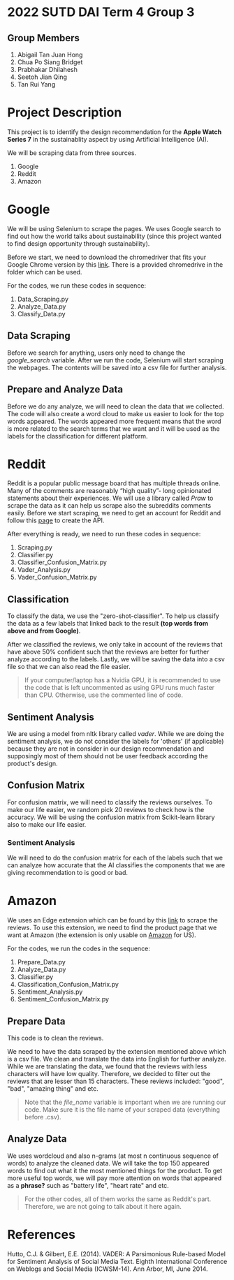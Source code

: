# 2022 SUTD DAI Term 4 Group 3
## Group Members

1. Abigail Tan Juan Hong
2. Chua Po Siang Bridget
3. Prabhakar Dhilahesh
4. Seetoh Jian Qing
5. Tan Rui Yang

# Project Description
This project is to identify the design recommendation for the **Apple Watch Series 7** in the sustainablity aspect by using Artificial Intelligence (AI).

We will be scraping data from three sources.
1. Google
2. Reddit
3. Amazon

# Google
We will be using Selenium to scrape the pages. We uses Google search to find out how the world talks about sustainability (since this project wanted to find design opportunity through sustainability).

Before we start, we need to download the chromedriver that fits your Google Chrome version by this [link](https://chromedriver.chromium.org/downloads). There is a provided chromedrive in the folder which can be used.

For the codes, we run these codes in sequence:
1. Data_Scraping.py
2. Analyze_Data.py
3. Classify_Data.py

## Data Scraping
Before we search for anything, users only need to change the *google_search* variable. After we run the code, Selenium will start scraping the webpages. The contents will be saved into a csv file for further analysis.

## Prepare and Analyze Data
Before we do any analyze, we will need to clean the data that we collected. The code will also create a word cloud to make us easier to look for the top words appeared. The words appeared more frequent means that the word is more related to the search terms that we want and it will be used as the labels for the classification for different platform.

# Reddit
Reddit is a popular public message board that has multiple threads online. Many of the comments are reasonably “high quality”- long opinionated statements about their experiences. We will use a library called *Praw* to scrape the data as it can help us scrape also the subreddits comments easily. Before we start scraping, we need to get an account for Reddit and follow this [page](https://praw.readthedocs.io/en/stable/#getting-started) to create the API. 

After everything is ready, we need to run these codes in sequence:
1. Scraping.py
2. Classifier.py
3. Classifier_Confusion_Matrix.py
4. Vader_Analysis.py
5. Vader_Confusion_Matrix.py

## Classification
To classify the data, we use the "zero-shot-classifier". To help us classify the data as a few labels that linked back to the result **(top words from above and from Google)**. 

After we classified the reviews, we only take in account of the reviews that have above 50% confident such that the reviews are better for further analyze according to the labels. Lastly, we will be saving the data into a csv file so that we can also read the file easier.

> If your computer/laptop has a Nvidia GPU, it is recommended to use the code that is left uncommented as using GPU runs much faster than CPU. Otherwise, use the commented line of code.

## Sentiment Analysis
We are using a model from nltk library called *vader*. While we are doing the sentiment analysis, we do not consider the labels for 'others' (if applicable) because they are not in consider in our design recommendation and supposingly most of them should not be user feedback according the product's design.

## Confusion Matrix
For confusion matrix, we will need to classify the reviews ourselves. To make our life easier, we random pick 20 reviews to check how is the accuracy. We will be using the confusion matrix from Scikit-learn library also to make our life easier.

### Sentiment Analysis
We will need to do the confusion matrix for each of the labels such that we can analyze how accurate that the AI classifies the components that we are giving recommendation to is good or bad.


# Amazon
We uses an Edge extension which can be found by this [link](https://chrome.google.com/webstore/detail/amazon-reviews-exporter-c/njlppnciolcibljfdobcefcngiampidm) to scrape the reviews. To use this extension, we need to find the product page that we want at Amazon (the extension is only usable on [Amazon](https://www.amazon.com/) for US).

For the codes, we run the codes in the sequence:
1. Prepare_Data.py
2. Analyze_Data.py
3. Classifier.py
4. Classification_Confusion_Matrix.py
5. Sentiment_Analysis.py
6. Sentiment_Confusion_Matrix.py

## Prepare Data
This code is to clean the reviews.

We need to have the data scraped by the extension mentioned above which is a csv file. We clean and translate the data into English for further analyze. While we are translating the data, we found that the reviews with less characters will have low quality. Therefore, we decided to filter out the reviews that are lesser than 15 characters. These reviews included: "good", "bad", "amazing thing" and etc.

> Note that the *file_name* variable is important when we are running our code. Make sure it is the file name of your scraped data (everything before .csv).

## Analyze Data
We uses wordcloud and also n-grams (at most n continuous sequence of words) to analyze the cleaned data. We will take the top 150 appeared words to find out what it the most mentioned things for the product. To get more useful top words, we will pay more attention on words that appeared as a **phrase?** such as "battery life", "heart rate" and etc.

> For the other codes, all of them works the same as Reddit's part. Therefore, we are not going to talk about it here again. 

# References
Hutto, C.J. & Gilbert, E.E. (2014). VADER: A Parsimonious Rule-based Model for Sentiment Analysis of Social Media Text. Eighth International Conference on Weblogs and Social Media (ICWSM-14). Ann Arbor, MI, June 2014.
